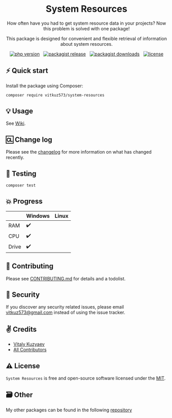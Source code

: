 <h1 align="center">
  System Resources
</h1>

<p align="center">How often have you had to get system resource data in your projects? Now this problem is solved with one package!</p>
<p align="center">This package is designed for convenient and flexible retrieval of information about system resources.</p>

<p align="center">
    <a href="https://php.net" target="_blank"><img src="https://img.shields.io/badge/PHP-8.1+-00ADD8?style=for-the-badge&logo=php" alt="php version"/></a>
    &nbsp;
    <a href="https://packagist.org/packages/vitkuz573/system-resources" target="_blank"><img src="https://img.shields.io/packagist/v/vitkuz573/system-resources?style=for-the-badge" alt="packagist release"/></a>
    &nbsp;
    <a href="https://packagist.org/packages/vitkuz573/system-resources" target="_blank"><img src="https://img.shields.io/packagist/dt/vitkuz573/system-resources?style=for-the-badge" alt="packagist downloads"/></a>
    &nbsp;
    <a href="https://github.com/vitkuz573/system-resources/blob/main/LICENSE" target="_blank"><img src="https://img.shields.io/badge/license-mit-red?style=for-the-badge&logo=none" alt="license"/></a>
</p>

## ⚡️ Quick start

Install the package using Composer:
```bash
composer require vitkuz573/system-resources
```

##  💡 Usage

See [Wiki](https://github.com/vitkuz573/system-resources/wiki/Usage).

## 🆑 Change log

Please see the [changelog](CHANGELOG.md) for more information on what has changed recently.

## 🚩 Testing

```bash
composer test
```

## 💥 Progress
|       | Windows            | Linux |
|-------|--------------------|-------|
| RAM   | :heavy_check_mark: |       |
| CPU   | :heavy_check_mark: |       |
| Drive | :heavy_check_mark: |       |

## 👋 Contributing

Please see [CONTRIBUTING.md](CONTRIBUTING.md) for details and a todolist.

## 🔐 Security

If you discover any security related issues, please email [vitkuz573@gmail.com](mailto:vitkuz573@gmail.com) instead of using the issue tracker.

## ✌️ Credits

- [Vitaly Kuzyaev][link-author]
- [All Contributors][link-contributors]

## ⚠️ License

`System Resources` is free and open-source software licensed under the [MIT](https://github.com/vitkuz573/system-resources/blob/main/LICENSE).

## 🗃️ Other

My other packages can be found in the following [repository](https://github.com/vitkuz573/composer_packages)

[ico-version]: https://img.shields.io/packagist/v/vitkuz573/system-resources.svg?style=flat-square
[ico-downloads]: https://img.shields.io/packagist/dt/vitkuz573/system-resources.svg?style=flat-square

[link-packagist]: https://packagist.org/packages/vitkuz573/system-resources
[link-downloads]: https://packagist.org/packages/vitkuz573/system-resources
[link-author]: https://github.com/vitkuz573
[link-contributors]: ../../contributors
